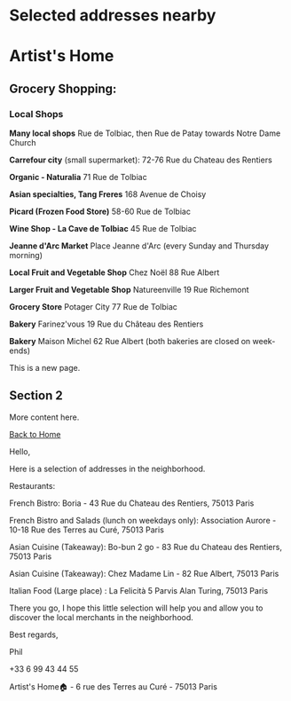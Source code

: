 # Selected addresses nearby
<h1 class="large-header">Artist's Home</h1>

## Grocery Shopping:
### Local Shops ###
**Many local shops** Rue de Tolbiac, then Rue de Patay towards Notre Dame Church 

**Carrefour city** (small supermarket): 72-76 Rue du Chateau des Rentiers 

**Organic - Naturalia** 71 Rue de Tolbiac 

**Asian specialties, Tang Freres** 168 Avenue de Choisy 

**Picard (Frozen Food Store)** 58-60 Rue de Tolbiac 

**Wine Shop - La Cave de Tolbiac** 45 Rue de Tolbiac 

**Jeanne d'Arc Market** Place Jeanne d'Arc (every Sunday and Thursday morning) 

**Local Fruit and Vegetable Shop** Chez Noël 88 Rue Albert 

**Larger Fruit and Vegetable Shop** Natureenville 19 Rue Richemont 

**Grocery Store** Potager City 77 Rue de Tolbiac

**Bakery** Farinez'vous 19 Rue du Château des Rentiers

**Bakery** Maison Michel 62 Rue Albert (both bakeries are closed on week-ends)


This is a new page.

## Section 2
More content here.

[Back to Home](index.html)


Hello,

Here is a selection of addresses in the neighborhood.

Restaurants:

French Bistro: Boria - 43 Rue du Chateau des Rentiers, 75013 Paris 

French Bistro and Salads (lunch on weekdays only): Association Aurore - 10-18 Rue des Terres au Curé, 75013 Paris 

Asian Cuisine (Takeaway): Bo-bun 2 go - 83 Rue du Chateau des Rentiers, 75013 Paris 

Asian Cuisine (Takeaway): Chez Madame Lin - 82 Rue Albert, 75013 Paris

Italian Food (Large place) : La Felicità 5 Parvis Alan Turing, 75013 Paris

There you go, I hope this little selection will help you and allow you to discover the local merchants in the neighborhood.

Best regards,

Phil

+33 6 99 43 44 55

Artist's Home🏠 - 6 rue des Terres au Curé - 75013 Paris
